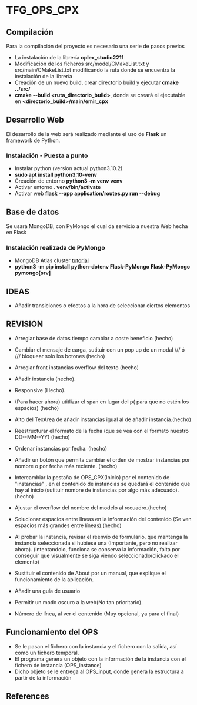 # TFG_OPS_CPX
## Compilación
Para la compilación del proyecto es necesario una serie de pasos previos
* La instalación de la librería **cplex_studio2211**
* Modificación de los ficheros src/model/CMakeList.txt y src/main/CMakeList.txt modificando la ruta donde se encuentra la instalación de la librería
* Creación de un nuevo build, crear directorio build y ejecutar **cmake ../src/**
* **cmake --build <ruta_directorio_build>**, donde se creará el ejecutable en **<directorio_build>/main/emir_cpx**


## Desarrollo Web
El desarrollo de la web será realizado mediante el uso de **Flask** un framework de Python.
### Instalación - Puesta a punto
* Instalar python (version actual python3.10.2)
* **sudo apt install python3.10-venv**
* Creación de entorno **python3 -m venv venv**
* Activar entorno **. venv/bin/activate**
* Activar web **flask --app application/routes.py run --debug**

## Base de datos
Se usará MongoDB, con PyMongo el cual da servicio a nuestra Web hecha en Flask
### Instalación realizada de PyMongo
* MongoDB Atlas cluster [tutorial](https://www.mongodb.com/docs/atlas/getting-started/?_ga=2.90501273.2090826799.1716903787-609048103.1716903786&_gac=1.217694626.1716903787.EAIaIQobChMI7Yba-rywhgMVmKloCR0ckgIpEAAYASAAEgLMrPD_BwE)
* **python3 -m pip install python-dotenv Flask-PyMongo Flask-PyMongo pymongo[srv]**


## IDEAS

* Añadir transiciones o efectos a la hora de seleccionar ciertos elementos

## REVISION

* Arreglar base de datos tiempo cambiar a coste beneficio (hecho)
* Cambiar el mensaje de carga, sutituir con un pop up de un modal /// ó /// bloquear solo los botones (hecho)
* Arreglar front instancias overflow del texto (hecho)
* Añadir  instancia (hecho).
* Responsive (Hecho).
* (Para hacer ahora) utitlizar el span en lugar del p( para que no estén los espacios) (hecho)
* Alto del TexArea de añadir instancias igual al de añadir instancia.(hecho)
* Reestructurar el formato de la fecha (que se vea con el formato nuestro DD--MM--YY) (hecho)
* Ordenar instancias por fecha. (hecho)
* Añadir un botón que permita cambiar el orden de mostrar instancias por nombre o por fecha más reciente. (hecho)
* Intercambiar la pestaña de OPS_CPX(Inicio) por el contenido de "instancias" , en el contenido de instancias se quedará el contenido que hay al inicio (sutituir nombre de instancias por algo más adecuado).(hecho)
* Ajustar el overflow del nombre del modelo al recuadro.(hecho)
* Solucionar espacios entre líneas en la información del contenido (Se ven espacios más grandes entre líneas).(hecho)

* Al probar la instancia, revisar el reenvío de formulario, que mantenga la instancia seleccionada si hubiese una (Importante, pero no realizar ahora). (intentandolo, funciona se conserva la información, falta por conseguir que visualmente se siga viendo seleccionado/clickado el elemento)
* Sustituir el contenido de About por un manual, que explique el funcionamiento de la aplicación.
* Añadir una guía de usuario
* Permitir un modo oscuro a la web(No tan prioritario).
* Número de línea, al ver el contenido (Muy opcional, ya para el final)



## Funcionamiento del OPS

* Se le pasan el fichero con la instancia y el fichero con la salida, así como un fichero temporal. 
* El programa genera un objeto con la información de la instancia con el fichero de instancia (OPS_instance)
* Dicho objeto se le entrega al OPS_input, donde genera la estructura a partir de la información


## References
[](https://flask.palletsprojects.com/en/3.0.x/)
[](https://flask.palletsprojects.com/en/3.0.x/deploying/)
[](https://docs.python.org/es/3.8/library/venv.html)
[](https://www.mongodb.com/resources/products/compatibilities/setting-up-flask-with-mongodb)
[](https://wtforms.readthedocs.io/en/2.3.x/)
[](https://getbootstrap.com/docs/4.0/)